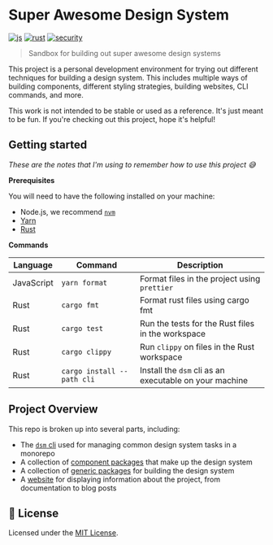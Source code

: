 # Super Awesome Design System

[![js](https://github.com/joshblack/super-awesome-design-system/actions/workflows/js.yml/badge.svg)](https://github.com/joshblack/super-awesome-design-system/actions/workflows/js.yml)
[![rust](https://github.com/joshblack/super-awesome-design-system/actions/workflows/rust.yml/badge.svg)](https://github.com/joshblack/super-awesome-design-system/actions/workflows/rust.yml)
[![security](https://github.com/joshblack/super-awesome-design-system/actions/workflows/audit-on-push.yml/badge.svg)](https://github.com/joshblack/super-awesome-design-system/actions/workflows/audit-on-push.yml)

> Sandbox for building out super awesome design systems

This project is a personal development environment for trying out different
techniques for building a design system. This includes multiple ways of building
components, different styling strategies, building websites, CLI commands, and
more.

This work is not intended to be stable or used as a reference. It's just meant
to be fun. If you're checking out this project, hope it's helpful!

## Getting started

_These are the notes that I'm using to remember how to use this project
:sweat_smile:_

**Prerequisites**

You will need to have the following installed on your machine:

- Node.js, we recommend [`nvm`](https://github.com/nvm-sh/nvm)
- [Yarn](https://yarnpkg.com/getting-started/install/#about-global-installs)
- [Rust](https://rustup.rs/)

**Commands**

| Language   | Command                    | Description                                            |
| ---------- | -------------------------- | ------------------------------------------------------ |
| JavaScript | `yarn format`              | Format files in the project using `prettier`           |
| Rust       | `cargo fmt`                | Format rust files using cargo fmt                      |
| Rust       | `cargo test`               | Run the tests for the Rust files in the workspace      |
| Rust       | `cargo clippy`             | Run `clippy` on files in the Rust workspace            |
| Rust       | `cargo install --path cli` | Install the `dsm` cli as an executable on your machine |

## Project Overview

This repo is broken up into several parts, including:

- The [`dsm` cli](./cli) used for managing common design system tasks in a
  monorepo
- A collection of [component packages](./components) that make up the design
  system
- A collection of [generic packages](./packages) for building the design system
- A [website](./website) for displaying information about the project, from
  documentation to blog posts

## 📝 License

Licensed under the [MIT License](/LICENSE).
